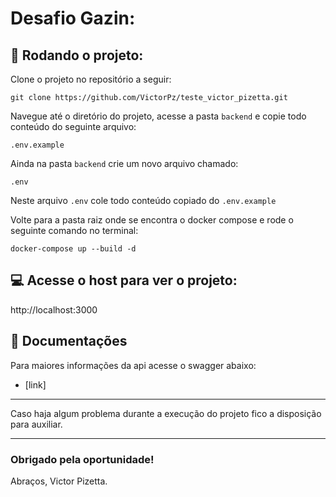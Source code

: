 
# Desafio Gazin:

## 🔧 Rodando o projeto:

Clone o projeto no repositório a seguir:
```
git clone https://github.com/VictorPz/teste_victor_pizetta.git
```

Navegue até o diretório do projeto, acesse a pasta `backend` e copie todo conteúdo do seguinte arquivo:

```
.env.example
```

Ainda na pasta `backend` crie um novo arquivo chamado:

```
.env
```

Neste arquivo `.env` cole todo conteúdo copiado do `.env.example`

Volte para a pasta raiz onde se encontra o docker compose e rode o seguinte comando no terminal:

```
docker-compose up --build -d
```

## 💻 Acesse o host para ver o projeto:

http://localhost:3000

## 📃 Documentações

Para maiores informações da api acesse o swagger abaixo:

- [link]

---

Caso haja algum problema durante a execução do projeto fico a disposição para auxiliar.

---

### Obrigado pela oportunidade!
Abraços, Victor Pizetta.